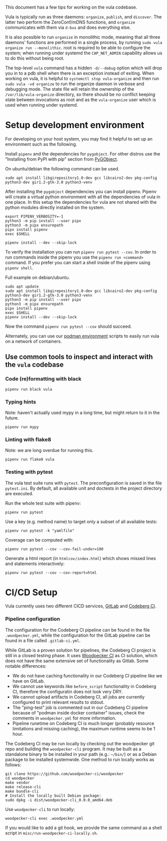 This document has a few tips for working on the vula codebase.

Vula is typically run as three daemons: `organize`, `publish`, and `discover`.
The latter two perform the ZeroConf/mDNS functions, and `organize` communicates
with them via `d-bus` and does everything else.

It is also possible to run `organize` in monolithic mode, meaning that all
three daemons' functions are performed in a single process, by running `sudo
vula organize run --monolithic`. root is required to be able to configure the
system; when running under systemd the `CAP_NET_ADMIN` capability allows us to
do this without being root.

The top-level `vula` command has a hidden `-d/--debug` option which will drop
you in to a pdb shell when there is an exception instead of exiting. When
working on vula, it is helpful to `systemctl stop vula-organize` and then run
`sudo vula -vd organize` to run the organize daemon in verbose and debugging
mode. The state file will retain the ownership of the `/var/lib/vula-organize`
directory, so there should be no conflict keeping state between invocations as
root and as the `vula-organize` user which is used when running under systemd.

# Setup development environment

For developing on your host system, you may find it helpful to set up an
environment such as the following.

Install `pipenv` and the dependencies for `pygobject`.
For other distros use the "Installing from PyPI with pip" section from
[PyGObject](https://pygobject.readthedocs.io/en/latest/getting_started.html).

On ubuntu/debian the following command can be used.

```
sudo apt install libgirepository1.0-dev gcc libcairo2-dev pkg-config python3-dev gir1.2-gtk-3.0 python3-venv
```

After installing the `pygobject` dependencies you can install pipenv.
Pipenv will create a virtual python environment with all the dependencies of
vula in one place. In this setup the dependencies for vula are not shared with
the python modules directly installed on the system.

```
export PIPENV_VERBOSITY=-1
python3 -m pip install --user pipx
python3 -m pipx ensurepath
pipx install pipenv
exec $SHELL

pipenv install --dev --skip-lock
```

To verify the installation you can run `pipenv run pytest --cov`.
In order to run commands inside the pipenv you use the `pipenv run <command>` command.
If you prefer you can start a shell inside of the pipenv using `pipenv shell`.


Full example on debian/ubuntu.

```
sudo apt update
sudo apt install libgirepository1.0-dev gcc libcairo2-dev pkg-config python3-dev gir1.2-gtk-3.0 python3-venv
python3 -m pip install --user pipx
python3 -m pipx ensurepath
pipx install pipenv
exec $SHELL
pipenv install --dev --skip-lock
```

Now the command `pipenv run pytest --cov` should succeed.



Alternately, you can use our
[podman environment](https://codeberg.org/vula/vula/src/branch/main/podman/README.md)
scripts to easily run vula on a network of containers.

## Use common tools to inspect and interact with the `vula` codebase

### Code (re)formatting with black

```
pipenv run black vula
```

### Typing hints

Note: haven't actually used mypy in a long time, but might return to it in the future.

```
pipenv run mypy
```

### Linting with flake8

Note: we are long overdue for running this.

```
pipenv run flake8 vula
```

### Testing with pytest

The vula test suite runs with `pytest`. The preconfiguration is saved in the file `pytest.ini`. By default, all available unit and doctests in the project directory are executed.

Run the whole test suite with pipenv:
```
pipenv run pytest
```

Use a key (e.g. method name) to target only a subset of all available tests:
```
pipenv run pytest -k "yamlfile"
```

Coverage can be computed with:
```
pipenv run pytest --cov --cov-fail-under=100
```

Generate a html report (in `htmlcov/index.html`) which shows missed lines and statements interactively:
```
pipenv run pytest --cov --cov-report=html
```

# CI/CD Setup

Vula currently uses two different CICD services, [GitLab](https://gitlab.ti.bfh.ch/vula/vula/-/pipelines) and [Codeberg CI](https://ci.codeberg.org/vula/vula).

### Pipeline configuration
The configuration for the Codeberg CI pipeline can be found in the file `.woodpecker.yml`, while the configuration for the GitLab pipeline can be found in a file called `.gitlab-ci.yml`.

While GitLab is a proven solution for pipelines, the Codeberg CI project is still in a closed testing phase. It uses [Woodpecker CI](https://woodpecker-ci.org/) as CI solution, which does not have the same extensive set of functionality as Gitlab. Some notable differences:
- We do not have caching functionality in our Codeberg CI pipeline like we have on GitLab.
- We cannot use keywords like `before_script` functionality in Codeberg CI, therefore the configuratin does not look very DRY.
- We cannot upload artifacts in Codeberg CI, all jobs are currently configured to print relevant results to stdout.
- The "ping-test" job is commented out in our Codeberg CI pipeline because of "podman inside docker container" issues, check the comments in `woodpecker.yml` for more information.
- Pipeline runetime on Codeberg CI is much longer (probably resource limitations and missing caching), the maximum runtime seems to be 1 hour.

The Codeberg CI may be run locally by checking out the woodpecker git repo and
building the `woodpecker-cli` program. It may be built as a standalone binary
to be installed in your path (e.g.: `~/bin/`) or as a Debian package to be
installed systemwide. One method to run locally works as follows:
```
git clone https://github.com/woodpecker-ci/woodpecker
cd woodpecker
make vendor
make release-cli
make bundle-cli
# Install the locally built Debian package:
sudo dpkg -i dist/woodpecker-cli_0.0.0_amd64.deb
```

Use `woodpecker-cli` to run locally:
```
woodpecker-cli exec .woodpecker.yml
```

If you would like to add a git hook, we provide the same command as a shell
script in `misc/run-woodpecker-ci-locally.sh`.
